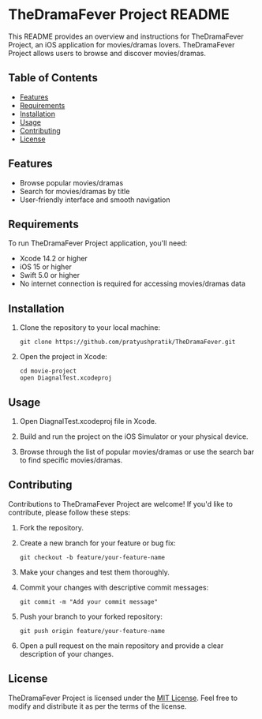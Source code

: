 # TheDramaFever Project README

This README provides an overview and instructions for TheDramaFever Project, an iOS application for movies/dramas lovers. TheDramaFever Project allows users to browse and discover movies/dramas.

## Table of Contents

- [Features](#features)
- [Requirements](#requirements)
- [Installation](#installation)
- [Usage](#usage)
- [Contributing](#contributing)
- [License](#license)

## Features

- Browse popular movies/dramas
- Search for movies/dramas by title
- User-friendly interface and smooth navigation

## Requirements

To run TheDramaFever Project application, you'll need:

- Xcode 14.2 or higher
- iOS 15 or higher
- Swift 5.0 or higher
- No internet connection is required for accessing movies/dramas data

## Installation

1. Clone the repository to your local machine:

   ```
   git clone https://github.com/pratyushpratik/TheDramaFever.git
   ```

2. Open the project in Xcode:

   ```
   cd movie-project
   open DiagnalTest.xcodeproj
   ```
   
## Usage

1. Open DiagnalTest.xcodeproj file in Xcode.

2. Build and run the project on the iOS Simulator or your physical device.

3. Browse through the list of popular movies/dramas or use the search bar to find specific movies/dramas.


## Contributing

Contributions to TheDramaFever Project are welcome! If you'd like to contribute, please follow these steps:

1. Fork the repository.

2. Create a new branch for your feature or bug fix:

   ```
   git checkout -b feature/your-feature-name
   ```

3. Make your changes and test them thoroughly.

4. Commit your changes with descriptive commit messages:

   ```
   git commit -m "Add your commit message"
   ```

5. Push your branch to your forked repository:

   ```
   git push origin feature/your-feature-name
   ```

6. Open a pull request on the main repository and provide a clear description of your changes.

## License

TheDramaFever Project is licensed under the [MIT License](LICENSE). Feel free to modify and distribute it as per the terms of the license.
